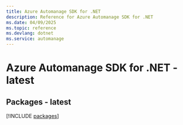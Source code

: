 ```yaml
---
title: Azure Automanage SDK for .NET
description: Reference for Azure Automanage SDK for .NET
ms.date: 04/09/2025
ms.topic: reference
ms.devlang: dotnet
ms.service: automanage
---
```

# Azure Automanage SDK for .NET - latest
## Packages - latest
[!INCLUDE [packages](automanage-index.md)]